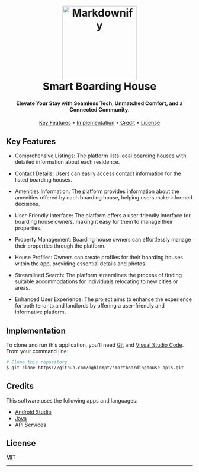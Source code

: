 
<h1 align="center">
  <br>
  <img src="https://scontent.fsgn5-11.fna.fbcdn.net/v/t39.30808-6/387818871_1061855458349455_3372460615939843759_n.jpg?_nc_cat=111&ccb=1-7&_nc_sid=5f2048&_nc_ohc=oKesRDv-z5cAX-pZUKI&_nc_oc=AQkZaTWo2vBSn7phpapk12IOo4ZFMSD2vYsAN3AnTYxCgNmKCY_hm09kWgaWGyO6TzU&_nc_ht=scontent.fsgn5-11.fna&oh=00_AfDUxvpGJW7w1gDYUdrBKZ8wtPhpvasNOZDv2kDWTTfVwg&oe=6548A146" alt="Markdownify" width="200"></a>
  <br>
  Smart Boarding House
  <br>
</h1>

<h4 align="center">Elevate Your Stay with Seamless Tech, Unmatched Comfort, and a Connected Community.</h4>

<p align="center">
  <a href="#key-features">Key Features</a> •
  <a href="#implementation">Implementation</a> •
  <a href="#how-to-use">Credit</a> •
  <a href="#license">License</a>
</p>

## Key Features

* Comprehensive Listings: The platform lists local boarding houses with detailed information about each residence.

* Contact Details: Users can easily access contact information for the listed boarding houses.

* Amenities Information: The platform provides information about the amenities offered by each boarding house, helping users make informed decisions.

* User-Friendly Interface: The platform offers a user-friendly interface for boarding house owners, making it easy for them to manage their properties.

* Property Management: Boarding house owners can effortlessly manage their properties through the platform.

* House Profiles: Owners can create profiles for their boarding houses within the app, providing essential details and photos.

* Streamlined Search: The platform streamlines the process of finding suitable accommodations for individuals relocating to new cities or areas.

* Enhanced User Experience: The project aims to enhance the experience for both tenants and landlords by offering a user-friendly and informative platform.

## Implementation

To clone and run this application, you'll need [Git](https://git-scm.com) and [Visual Studio Code](https://code.visualstudio.com/Download). From your command line:

```bash
# Clone this repository
$ git clone https://github.com/nghiempt/smartboardinghouse-apis.git
```


## Credits

This software uses the following apps and languages:

- [Android Studio](https://developer.android.com/studio?gclid=CjwKCAjwkY2qBhBDEiwAoQXK5YxBU6GZ_EKcr7UYDvFr6qT8GPsXA940Sdm9NE0ynprv5zuwcvC_jxoCL0AQAvD_BwE&gclsrc=aw.ds)
- [Java](https://www.java.com/en/)
- [API Services](host/smartboardinghouse.me/api)


## License

<a href="https://github.com/nghiempt/smartboardinghouse-app/blob/main/LICENSE">MIT</a>

---

